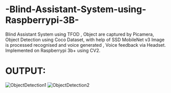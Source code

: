 # -Blind-Assistant-System-using-Raspberrypi-3B-
Blind Assistant System using TFOD , Object are captured by Picamera, Object Detection using Coco Dataset, with help of SSD MobileNet v3 Image is processed recognised and voice generated , Voice feedback via Headset. Implemented on Raspberrypi 3b+ using CV2.

# OUTPUT:

![ObjectDetection1](https://user-images.githubusercontent.com/71865188/188585554-a0146f7f-e716-4a9c-8889-f15796c60640.jpeg)
![ObjectDetection2](https://user-images.githubusercontent.com/71865188/188585564-13bc8ad4-8996-4dc9-b6a3-e9df31d04ceb.jpeg)
